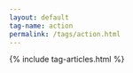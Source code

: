 ```yaml
---
layout: default
tag-name: action
permalink: /tags/action.html
---
```


{% include tag-articles.html %}
